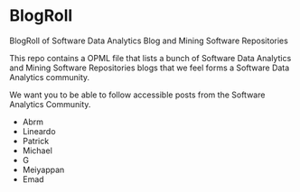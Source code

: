 BlogRoll
========

BlogRoll of Software Data Analytics Blog and Mining Software Repositories

This repo contains a OPML file that lists a bunch of Software Data Analytics and Mining Software Repositories blogs that we feel forms a Software Data Analytics community.

We want you to be able to follow accessible posts from the Software Analytics Community.

- Abrm
- Lineardo
- Patrick
- Michael
- G
- Meiyappan
- Emad

